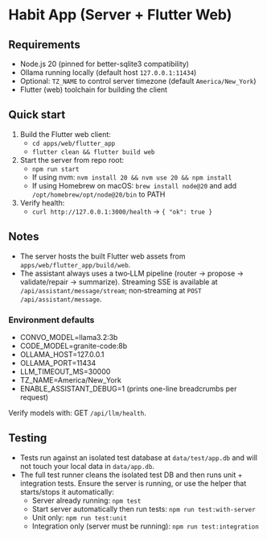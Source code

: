 # Habit App (Server + Flutter Web)

## Requirements
- Node.js 20 (pinned for better-sqlite3 compatibility)
- Ollama running locally (default host `127.0.0.1:11434`)
- Optional: `TZ_NAME` to control server timezone (default `America/New_York`)
- Flutter (web) toolchain for building the client

## Quick start
1. Build the Flutter web client:
   - `cd apps/web/flutter_app`
   - `flutter clean && flutter build web`
2. Start the server from repo root:
   - `npm run start`
   - If using nvm: `nvm install 20 && nvm use 20 && npm install`
   - If using Homebrew on macOS: `brew install node@20` and add `/opt/homebrew/opt/node@20/bin` to PATH
3. Verify health:
   - `curl http://127.0.0.1:3000/health` → `{ "ok": true }`

## Notes
- The server hosts the built Flutter web assets from `apps/web/flutter_app/build/web`.
- The assistant always uses a two‑LLM pipeline (router → propose → validate/repair → summarize). Streaming SSE is available at `/api/assistant/message/stream`; non‑streaming at `POST /api/assistant/message`.

### Environment defaults
- CONVO_MODEL=llama3.2:3b
- CODE_MODEL=granite-code:8b
- OLLAMA_HOST=127.0.0.1
- OLLAMA_PORT=11434
- LLM_TIMEOUT_MS=30000
- TZ_NAME=America/New_York
- ENABLE_ASSISTANT_DEBUG=1 (prints one-line breadcrumbs per request)

Verify models with: GET `/api/llm/health`.

## Testing
- Tests run against an isolated test database at `data/test/app.db` and will not touch your local data in `data/app.db`.
- The full test runner cleans the isolated test DB and then runs unit + integration tests. Ensure the server is running, or use the helper that starts/stops it automatically:
  - Server already running: `npm test`
  - Start server automatically then run tests: `npm run test:with-server`
  - Unit only: `npm run test:unit`
  - Integration only (server must be running): `npm run test:integration`


